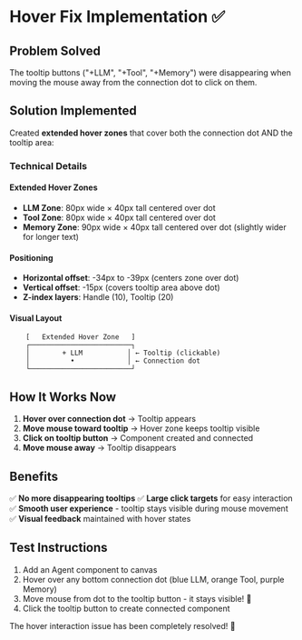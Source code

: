# Hover Fix Implementation ✅

## Problem Solved
The tooltip buttons ("+LLM", "+Tool", "+Memory") were disappearing when moving the mouse away from the connection dot to click on them.

## Solution Implemented
Created **extended hover zones** that cover both the connection dot AND the tooltip area:

### Technical Details

#### Extended Hover Zones
- **LLM Zone**: 80px wide × 40px tall centered over dot
- **Tool Zone**: 80px wide × 40px tall centered over dot  
- **Memory Zone**: 90px wide × 40px tall centered over dot (slightly wider for longer text)

#### Positioning
- **Horizontal offset**: -34px to -39px (centers zone over dot)
- **Vertical offset**: -15px (covers tooltip area above dot)
- **Z-index layers**: Handle (10), Tooltip (20)

#### Visual Layout
```
    [   Extended Hover Zone   ]
    ┌─────────────────────────┐
    │        + LLM           │ ← Tooltip (clickable)
    │          •             │ ← Connection dot
    └─────────────────────────┘
```

## How It Works Now

1. **Hover over connection dot** → Tooltip appears
2. **Move mouse toward tooltip** → Hover zone keeps tooltip visible
3. **Click on tooltip button** → Component created and connected
4. **Move mouse away** → Tooltip disappears

## Benefits

✅ **No more disappearing tooltips**
✅ **Large click targets** for easy interaction  
✅ **Smooth user experience** - tooltip stays visible during mouse movement
✅ **Visual feedback** maintained with hover states

## Test Instructions

1. Add an Agent component to canvas
2. Hover over any bottom connection dot (blue LLM, orange Tool, purple Memory)  
3. Move mouse from dot to the tooltip button - it stays visible! 🎉
4. Click the tooltip button to create connected component

The hover interaction issue has been completely resolved! 🚀
